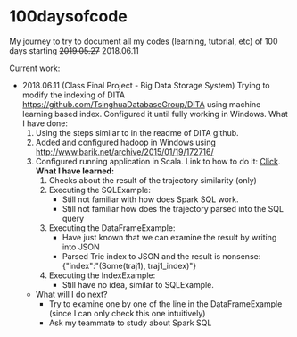 # 100daysofcode
My journey to try to document all my codes (learning, tutorial, etc) of 100 days starting ~~2019.05.27~~ 2018.06.11

Current work:
* 2018.06.11 (Class Final Project - Big Data Storage System) Trying to modify the indexing of DITA https://github.com/TsinghuaDatabaseGroup/DITA using machine learning based index. Configured it until fully working in Windows. What I have done:
	1. Using the steps similar to in the readme of DITA github.
	2. Added and configured hadoop in Windows using http://www.barik.net/archive/2015/01/19/172716/
	3. Configured running application in Scala. Link to how to do it: [Click](logs/ConfigureDITAScala.md).
    **What I have learned:**
    	1. Checks about the result of the trajectory similarity (only)
    	2. Executing the SQLExample:
    		*  Still not familiar with how does Spark SQL work.
    		*  Still not familiar how does the trajectory parsed into the SQL query
    	3. Executing the DataFrameExample:
    		+  Have just known that we can examine the result by writing into JSON
    		+  Parsed Trie index to JSON and the result is nonsense: {"index":"(Some(traj1), traj1_index)"}
    	4. Executing the IndexExample:
    		+ Still have no idea, similar to SQLExample.
    * What will I do next?
    	- Try to examine one by one of the line in the DataFrameExample (since I can only check this one intuitively)
    	- Ask my teammate to study about Spark SQL

